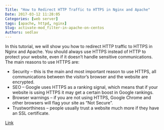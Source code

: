 ```yaml
---
Title: "How to Redirect HTTP Traffic to HTTPS in Nginx and Apache"
Date: 2017-03-12 11:28:05
Categories: [web server]
tags: [apache, httpd, nginx]
Slug: activate-mod_filter-in-apache-on-centos
Authors: sedlav
---
```


In this tutorial, we will show you how to redirect HTTP traffic to HTTPS in Nginx and Apache. You should always use HTTPS instead of HTTP to protect your website, even if it doesn’t handle sensitive communications. The main reasons to use HTTPS are:

* Security – this is the main and most important reason to use HTTPS,  all communications between the visitor’s browser and the website are encrypted.
* SEO – Google uses HTTPS as a ranking signal, which means that if your website is using HTTPS it may get a certain boost in Google rankings.
* Browser warnings –  if you are not using HTTPS, Google Chrome and other browsers will flag your site as “Not Secure”.
* Trustworthiness – people usually trust a website much more if they have an SSL certificate.

[Link](https://www.rosehosting.com/blog/how-to-redirect-http-traffic-to-https-in-nginx-and-apache/)
